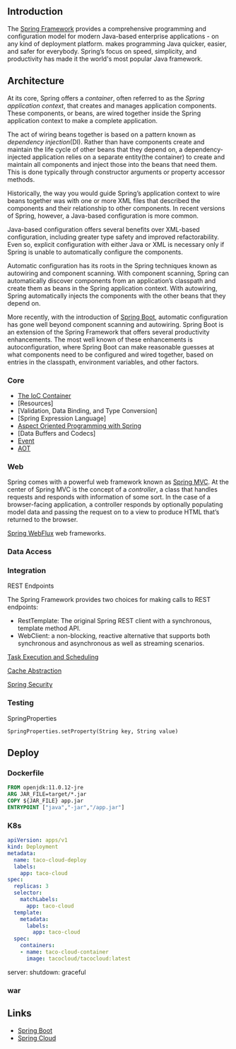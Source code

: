 ## Introduction

The [Spring Framework](https://spring.io/projects/spring-framework) provides a comprehensive programming and configuration model for modern Java-based enterprise applications - on any kind of deployment platform. makes programming Java quicker, easier, and safer for everybody.
Spring’s focus on speed, simplicity, and productivity has made it the world's most popular Java framework.

## Architecture

At its core, Spring offers a *container*, often referred to as the *Spring application context*, that creates and manages application components.
These components, or beans, are wired together inside the Spring application context to make a complete application.

The act of wiring beans together is based on a pattern known as *dependency injection*(DI).
Rather than have components create and maintain the life cycle of other beans that they depend on, a dependency-injected application relies on a separate entity(the container) to create and maintain all components and inject those into the beans that need them.
This is done typically through constructor arguments or property accessor methods.

Historically, the way you would guide Spring’s application context to wire beans together was with one or more XML files that described the components and their relationship to other components.
In recent versions of Spring, however, a Java-based configuration is more common.

Java-based configuration offers several benefits over XML-based configuration, including greater type safety and improved refactorability.
Even so, explicit configuration with either Java or XML is necessary only if Spring is unable to automatically configure the components.

Automatic configuration has its roots in the Spring techniques known as autowiring and component scanning.
With component scanning, Spring can automatically discover components from an application’s classpath and create them as beans in the Spring application context.
With autowiring, Spring automatically injects the components with the other beans that they depend on.

More recently, with the introduction of [Spring Boot](/docs/CS/Java/Spring_Boot/Spring_Boot.md), automatic configuration has gone well beyond component scanning and autowiring.
Spring Boot is an extension of the Spring Framework that offers several productivity enhancements.
The most well known of these enhancements is autoconfiguration, where Spring Boot can make reasonable guesses at what components need to be configured and wired together, based on entries in the classpath, environment variables, and other factors.

### Core

- [The IoC Container](/docs/CS/Java/Spring/IoC.md)
- [Resources]
- [Validation, Data Binding, and Type Conversion]
- [Spring Expression Language]
- [Aspect Oriented Programming with Spring](/docs/CS/Java/Spring/AOP.md)
- [Data Buffers and Codecs]
- [Event](/docs/CS/Java/Spring/Event.md)
- [AOT](/docs/CS/Java/Spring/AOT.md)

### Web

Spring comes with a powerful web framework known as [Spring MVC](/docs/CS/Java/Spring/MVC.md).
At the center of Spring MVC is the concept of a *controller*, a class that handles requests and responds with information of some sort.
In the case of a browser-facing application, a controller responds by optionally populating model data and passing the request on to a view to produce HTML that’s returned to the browser.

[Spring WebFlux](/docs/CS/Java/Spring/webflux.md) web frameworks.

### Data Access

### Integration

REST Endpoints

The Spring Framework provides two choices for making calls to REST endpoints:

- RestTemplate: The original Spring REST client with a synchronous, template method API.
- WebClient: a non-blocking, reactive alternative that supports both synchronous and asynchronous as well as streaming scenarios.

[Task Execution and Scheduling](/docs/CS/Java/Spring/Task.md)

[Cache Abstraction](/docs/CS/Java/Spring/Cache.md)

[Spring Security](/docs/CS/Java/Spring/Security.md)

### Testing

SpringProperties

`SpringProperties.setProperty(String key, String value)`

## Deploy

### Dockerfile

```dockerfile
FROM openjdk:11.0.12-jre
ARG JAR_FILE=target/*.jar
COPY ${JAR_FILE} app.jar
ENTRYPOINT ["java","-jar","/app.jar"]
```

### K8s

```yaml
apiVersion: apps/v1
kind: Deployment
metadata:
  name: taco-cloud-deploy
  labels:
    app: taco-cloud
spec:
  replicas: 3
  selector:
    matchLabels:
      app: taco-cloud
  template:
    metadata:
      labels:
        app: taco-cloud
  spec:
    containers:
    - name: taco-cloud-container
      image: tacocloud/tacocloud:latest
```

server:
shutdown: graceful

### war

## Links

- [Spring Boot](/docs/CS/Java/Spring_Boot/Spring_Boot.md)
- [Spring Cloud](/docs/CS/Java/Spring_Cloud/Spring_Cloud.md)
